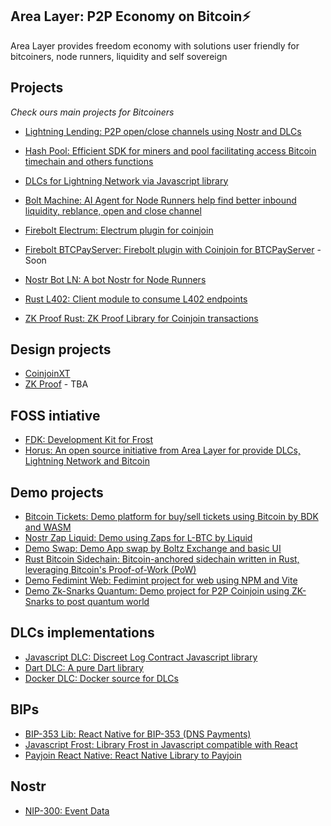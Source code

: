## Area Layer: P2P Economy on Bitcoin⚡️

Area Layer provides freedom economy with solutions user friendly for bitcoiners, node runners, liquidity and self sovereign

## Projects

*Check ours main projects for Bitcoiners*


- [Lightning Lending: P2P open/close channels using Nostr and DLCs](https://github.com/AreaLayer/Lightning-Lending)

- [Hash Pool: Efficient SDK for miners and pool facilitating access Bitcoin timechain and others functions](https://github.com/AreaLayer/HashPool)

- [DLCs for Lightning Network via Javascript library](https://github.com/AreaLayer/javascript-dlc)

- [Bolt Machine: AI Agent for Node Runners help find better inbound liquidity, reblance, open and close channel](https://github.com/AreaLayer/Bolt-Machine)

- [Firebolt Electrum: Electrum plugin for coinjoin](https://github.com/AreaLayer/firebolt-electrum)

- [Firebolt BTCPayServer: Firebolt plugin with Coinjoin for BTCPayServer](https://github.com/AreaLayer/firebolt-btcpayserver) - Soon

- [Nostr Bot LN: A bot Nostr for Node Runners](https://github.com/AreaLayer/nostr-bot-ln-channel)

- [Rust L402: Client module to consume L402 endpoints](https://github.com/AreaLayer/rust-l402)

- [ZK Proof Rust: ZK Proof Library for Coinjoin transactions](https://github.com/AreaLayer/zk-proof-rust)
  
## Design projects

- [CoinjoinXT](https://github.com/AreaLayer/CoinjoinXT)
- [ZK Proof](https://github.com/AreaLayer/zk-proof) - TBA
  
## FOSS intiative

- [FDK: Development Kit for Frost](https://github.com/FrostDevKit)
- [Horus: An open source initiative from Area Layer for provide DLCs, Lightning Network and Bitcoin](https://github.com/Horus-Org)

## Demo projects

- [Bitcoin Tickets: Demo platform for buy/sell tickets using Bitcoin by BDK and WASM](https://github.com/AreaLayer/bitcoin-ticket)
- [Nostr Zap Liquid: Demo using Zaps for L-BTC by Liquid](https://codeberg.org/TeraBytes90900/nostr-zap-liquid/)
- [Demo Swap: Demo App swap by Boltz Exchange and basic UI](https://github.com/AreaLayer/demo-swap)
- [Rust Bitcoin Sidechain:  Bitcoin-anchored sidechain written in Rust, leveraging Bitcoin's Proof-of-Work (PoW)](https://github.com/AreaLayer/demo-sidechain)
- [Demo Fedimint Web: Fedimint project for web using NPM and Vite](https://github.com/AreaLayer/demo-fedimint-web)
- [Demo Zk-Snarks Quantum: Demo project for P2P Coinjoin using ZK-Snarks to post quantum world](https://github.com/AreaLayer/demo-zksnarks-quantum)


## DLCs implementations

- [Javascript DLC: Discreet Log Contract Javascript library](https://github.com/AreaLayer/javascript-dlc)
- [Dart DLC: A pure Dart library](https://github.com/Horus-Org/dart-dlc)
- [Docker DLC: Docker source for DLCs](https://github.com/Horus-Org/docker-dlc)

## BIPs

- [BIP-353 Lib:  React Native for BIP-353 (DNS Payments)](https://github.com/Horus-Org/bip-353-lib)
- [Javascript Frost:  Library Frost in Javascript compatible with React](https://github.com/FrostDevKit/javascript-frost)
- [Payjoin React Native:  React Native Library to Payjoin](https://github.com/Horus-Org/payjoin-react-native)

## Nostr 

- [NIP-300: Event Data](https://github.com/AreaLayer/NIP-300)
